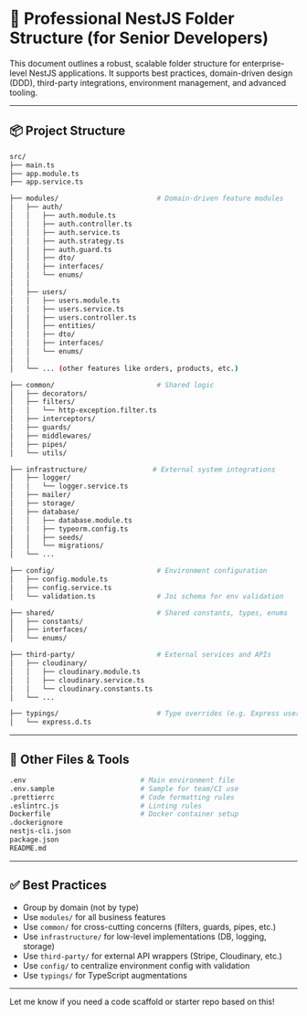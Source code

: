 # 📁 Professional NestJS Folder Structure (for Senior Developers)

This document outlines a robust, scalable folder structure for enterprise-level NestJS applications. It supports best practices, domain-driven design (DDD), third-party integrations, environment management, and advanced tooling.

---

## 📦 Project Structure

```bash
src/
├── main.ts
├── app.module.ts
├── app.service.ts

├── modules/                        # Domain-driven feature modules
│   ├── auth/
│   │   ├── auth.module.ts
│   │   ├── auth.controller.ts
│   │   ├── auth.service.ts
│   │   ├── auth.strategy.ts
│   │   ├── auth.guard.ts
│   │   ├── dto/
│   │   ├── interfaces/
│   │   └── enums/
│   │
│   ├── users/
│   │   ├── users.module.ts
│   │   ├── users.service.ts
│   │   ├── users.controller.ts
│   │   ├── entities/
│   │   ├── dto/
│   │   ├── interfaces/
│   │   └── enums/
│   │
│   └── ... (other features like orders, products, etc.)

├── common/                         # Shared logic
│   ├── decorators/
│   ├── filters/
│   │   └── http-exception.filter.ts
│   ├── interceptors/
│   ├── guards/
│   ├── middlewares/
│   ├── pipes/
│   └── utils/

├── infrastructure/                # External system integrations
│   ├── logger/
│   │   └── logger.service.ts
│   ├── mailer/
│   ├── storage/
│   ├── database/
│   │   ├── database.module.ts
│   │   ├── typeorm.config.ts
│   │   ├── seeds/
│   │   └── migrations/
│   └── ...

├── config/                         # Environment configuration
│   ├── config.module.ts
│   ├── config.service.ts
│   └── validation.ts               # Joi schema for env validation

├── shared/                         # Shared constants, types, enums
│   ├── constants/
│   ├── interfaces/
│   └── enums/

├── third-party/                    # External services and APIs
│   ├── cloudinary/
│   │   ├── cloudinary.module.ts
│   │   ├── cloudinary.service.ts
│   │   └── cloudinary.constants.ts
│   └── ...

├── typings/                        # Type overrides (e.g. Express user)
│   └── express.d.ts
```

---

## 🧩 Other Files & Tools

```bash
.env                            # Main environment file
.env.sample                     # Sample for team/CI use
.prettierrc                     # Code formatting rules
.eslintrc.js                    # Linting rules
Dockerfile                      # Docker container setup
.dockerignore
nestjs-cli.json
package.json
README.md
```

---

## ✅ Best Practices

- Group by domain (not by type)
- Use `modules/` for all business features
- Use `common/` for cross-cutting concerns (filters, guards, pipes, etc.)
- Use `infrastructure/` for low-level implementations (DB, logging, storage)
- Use `third-party/` for external API wrappers (Stripe, Cloudinary, etc.)
- Use `config/` to centralize environment config with validation
- Use `typings/` for TypeScript augmentations

---

Let me know if you need a code scaffold or starter repo based on this!
